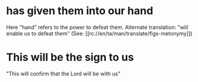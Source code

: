 # has given them into our hand

Here "hand" refers to the power to defeat them. Alternate translation: "will enable us to defeat them" (See: [[rc://en/ta/man/translate/figs-metonymy]])

# This will be the sign to us

"This will confirm that the Lord will be with us"

